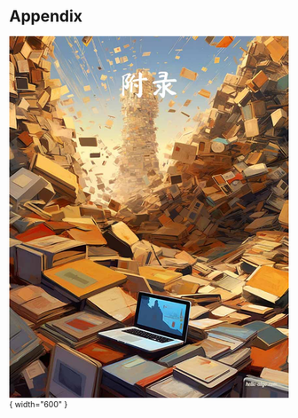 # Appendix

<div class="center-table" markdown>

![Appendix](../assets/covers/chapter_appendix.jpg){ width="600" }

</div>
